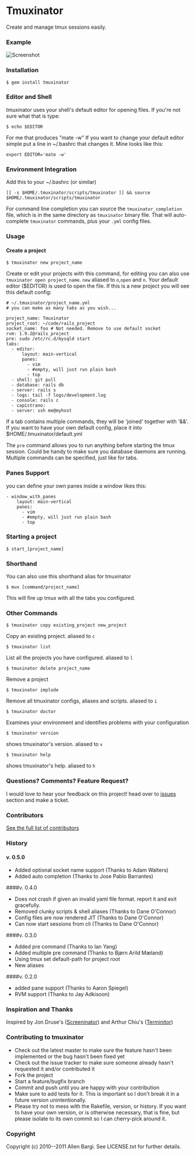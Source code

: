 # Tmuxinator

Create and manage tmux sessions easily.

### Example

![Screenshot](http://f.cl.ly/items/3e3I1l1t3D2U472n1h0h/Screen%20shot%202010-12-10%20at%2010.59.17%20PM.png)

### Installation

    $ gem install tmuxinator

### Editor and Shell

tmuxinator uses your shell's default editor for opening files.  If you're not sure what that is type:

    $ echo $EDITOR

For me that produces "mate -w"
If you want to change your default editor simple put a line in ~/.bashrc that changes it. Mine looks like this:

    export EDITOR='mate -w'


### Environment Integration

Add this to your ~/.bashrc (or similar)

    [[ -s $HOME/.tmuxinator/scripts/tmuxinator ]] && source $HOME/.tmuxinator/scripts/tmuxinator

For command line completion you can source the `tmuxinator_completion` file, which is in the same directory as
`tmuxinator` binary file. That will auto-complete `tmuxinator` commands, plus your `.yml` config files.

### Usage

#### Create a project

    $ tmuxinator new project_name

Create or edit your projects with this command, for editing you can also use `tmuxinator open project_name`. `new` aliased to `o`,`open` and `n`. Your default editor ($EDITOR) is used to open the file. If this is a new project you will see this default config:

    # ~/.tmuxinator/project_name.yml
    # you can make as many tabs as you wish...

    project_name: Tmuxinator
    project_root: ~/code/rails_project
    socket_name: foo # Not needed. Remove to use default socket
    rvm: 1.9.2@rails_project
    pre: sudo /etc/rc.d/mysqld start
    tabs:
      - editor:
          layout: main-vertical
          panes:
            - vim
            - #empty, will just run plain bash
            - top
      - shell: git pull
      - database: rails db
      - server: rails s
      - logs: tail -f logs/development.log
      - console: rails c
      - capistrano:
      - server: ssh me@myhost


If a tab contains multiple commands, they will be 'joined' together with '&&'.
If you want to have your own default config, place it into $HOME/.tmuxinator/default.yml

The `pre` command allows you to run anything before starting the tmux session. Could be handy to make sure you database daemons are running. Multiple commands can be specified, just like for tabs.

### Panes Support
you can define your own panes inside a window likes this:

    - window_with_panes
        layout: main-vertical
        panes:
          - vim
          - #empty, will just run plain bash
          - top

### Starting a project

    $ start_[project_name]

### Shorthand

You can also use this shorthand alias for tmuxinator

    $ mux [command/project_name]

This will fire up tmux with all the tabs you configured.

### Other Commands

    $ tmuxinator copy existing_project new_project

Copy an existing project. aliased to `c`


    $ tmuxinator list

List all the projects you have configured. aliased to `l`


    $ tmuxinator delete project_name

Remove a project


    $ tmuxinator implode

Remove all tmuxinator configs, aliases and scripts. aliased to `i`

    $ tmuxinator doctor

Examines your environment and identifies problems with your configuration


    $ tmuxinator version

shows tmuxinator's version. aliased to `v`


    $ tmuxinator help

shows tmuxinator's help. aliased to `h`

### Questions? Comments? Feature Request?

I would love to hear your feedback on this project! head over to [issues](https://github.com/aziz/tmuxinator/issues)
section and make a ticket.

### Contributors

[See the full list of contributors](https://github.com/aziz/tmuxinator/contributors)

### History
#### v. 0.5.0
* Added optional socket name support (Thanks to Adam Walters)
* Added auto completion (Thanks to Jose Pablo Barrantes)

####v. 0.4.0
* Does not crash if given an invalid yaml file format. report it and exit gracefully.
* Removed clunky scripts & shell aliases (Thanks to Dane O'Connor)
* Config files are now rendered JIT (Thanks to Dane O'Connor)
* Can now start sessions from cli (Thanks to Dane O'Connor)

####v. 0.3.0
* Added pre command (Thanks to Ian Yang)
* Added multiple pre command (Thanks to Bjørn Arild Mæland)
* Using tmux set default-path for project root
* New aliases

####v. 0.2.0
* added pane support (Thanks to Aaron Spiegel)
* RVM support (Thanks to Jay Adkisoon)

### Inspiration and Thanks

Inspired by Jon Druse's ([Screeninator](https://github.com/jondruse/screeninator)) and Arthur Chiu's ([Terminitor](http://github.com/achiu/terminitor))

### Contributing to tmuxinator

* Check out the latest master to make sure the feature hasn't been implemented or the bug hasn't been fixed yet
* Check out the issue tracker to make sure someone already hasn't requested it and/or contributed it
* Fork the project
* Start a feature/bugfix branch
* Commit and push until you are happy with your contribution
* Make sure to add tests for it. This is important so I don't break it in a future version unintentionally.
* Please try not to mess with the Rakefile, version, or history. If you want to have your own version, or is
  otherwise necessary, that is fine, but please isolate to its own commit so I can cherry-pick around it.

### Copyright

Copyright (c) 2010--2011 Allen Bargi. See LICENSE.txt for further details.
